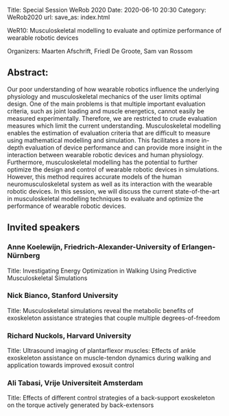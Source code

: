 Title: Special Session WeRob 2020
Date: 2020-06-10 20:30
Category: WeRob2020
url: 
save_as: index.html


WeR10: Musculoskeletal modelling to evaluate and optimize performance of wearable robotic devices

Organizers: Maarten Afschrift, Friedl De Groote, Sam van Rossom


## Abstract:

Our poor understanding of how wearable robotics influence the underlying physiology and musculoskeletal mechanics of the user limits optimal design. One of the main problems is that multiple important evaluation criteria, such as joint loading and muscle energetics, cannot easily be measured experimentally. Therefore, we are restricted to crude evaluation measures which limit the current understanding. Musculoskeletal modelling enables the estimation of evaluation criteria that are difficult to measure using mathematical modelling and simulation. This facilitates a more in-depth evaluation of device performance and can provide more insight in the interaction between wearable robotic devices and human physiology. Furthermore, musculoskeletal modelling has the potential to further optimize the design and control of wearable robotic devices in simulations. However, this method requires accurate models of the human neuromusculoskeletal system as well as its interaction with the wearable robotic devices. In this session, we will discuss the current state-of-the-art in musculoskeletal modelling techniques to evaluate and optimize the performance of wearable robotic devices. 

## Invited speakers

### Anne Koelewijn, Friedrich-Alexander-University of Erlangen-Nürnberg

Title: Investigating Energy Optimization in Walking Using Predictive Musculoskeletal Simulations

### Nick Bianco, Stanford University

Title: Musculoskeletal simulations reveal the metabolic benefits of exoskeleton assistance strategies that couple multiple degrees-of-freedom

### Richard Nuckols, Harvard University

Title: Ultrasound imaging of plantarflexor muscles: Effects of ankle exoskeleton assistance on muscle-tendon dynamics during walking and application towards improved exosuit control

### Ali Tabasi, Vrije Universiteit Amsterdam

Title: Effects of different control strategies of a back-support exoskeleton on the torque actively generated by back-extensors






